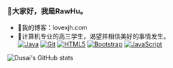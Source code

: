 ### 👋大家好，我是RawHu。
- 👾我的博客：lovexjh.com
- 🌱计算机专业的高三学生，渴望并相信美好的事情发生。<br />
<a href="https://github.com/rawchen"><img src="https://camo.githubusercontent.com/fb02c59254ea1b90a7728fce985a77a022574830e3f9de3ae27c1bb1029acea0/68747470733a2f2f696d672e736869656c64732e696f2f62616467652f4a6176612d6f72616e67653f7374796c653d666c6174266c6f676f3d6a617661" alt="Java" data-canonical-src="https://img.shields.io/badge/Java-orange?style=flat&amp;logo=java" style="max-width: 100%;"></a>
<a href="https://github.com/rawchen"><img src="https://camo.githubusercontent.com/6f55ed18608ce2b3322587f2de18b4f66069781b603aa28b2f351f21ad19cbd3/68747470733a2f2f696d672e736869656c64732e696f2f62616467652f2d4769742d626c61636b3f7374796c653d666c6174266c6f676f3d676974266c696e6b3d68747470733a2f2f6769746875622e636f6d2f7261776368656e" alt="Git" data-canonical-src="https://img.shields.io/badge/-Git-black?style=flat&amp;logo=git&amp;link=https://github.com/rawchen" style="max-width: 100%;"></a>
<a href="https://github.com/rawchen"><img src="https://camo.githubusercontent.com/11ef1841c5e4b33ad2fbb278f29bfd171b5eff7f61f600ec05e5cb821b418277/68747470733a2f2f696d672e736869656c64732e696f2f62616467652f2d48544d4c352d4533344632363f7374796c653d666c6174266c6f676f3d68746d6c35266c6f676f436f6c6f723d7768697465266c696e6b3d68747470733a2f2f6769746875622e636f6d2f7261776368656e" alt="HTML5" data-canonical-src="https://img.shields.io/badge/-HTML5-E34F26?style=flat&amp;logo=html5&amp;logoColor=white&amp;link=https://github.com/rawchen" style="max-width: 100%;"></a>
<a href="https://github.com/rawchen"><img src="https://camo.githubusercontent.com/76d3c5a1cef23d414497fd062d132a391777da4916d51abf5455577edd61614c/68747470733a2f2f696d672e736869656c64732e696f2f62616467652f2d426f6f7473747261702d3536334437433f7374796c653d666c6174266c6f676f3d626f6f747374726170266c696e6b3d68747470733a2f2f6769746875622e636f6d2f7261776368656e" alt="Bootstrap" data-canonical-src="https://img.shields.io/badge/-Bootstrap-563D7C?style=flat&amp;logo=bootstrap&amp;link=https://github.com/rawchen" style="max-width: 100%;"></a>
<a href="https://github.com/rawchen"><img src="https://camo.githubusercontent.com/c01434606be1f2db056c85cef5effb08eb6a7b2c8029a590196338b8f82cec16/68747470733a2f2f696d672e736869656c64732e696f2f62616467652f2d4a6176615363726970742d626c61636b3f7374796c653d666c6174266c6f676f3d6a617661736372697074266c696e6b3d68747470733a2f2f6769746875622e636f6d2f7261776368656e" alt="JavaScript" data-canonical-src="https://img.shields.io/badge/-JavaScript-black?style=flat&amp;logo=javascript&amp;link=https://github.com/rawchen" style="max-width: 100%;"></a>
<!--
**RawSong/RawSong** is a ✨ _special_ ✨ repository because its `README.md` (this file) appears on your GitHub profile.

Here are some ideas to get you started:

- 🔭 I’m currently working on ...
- 🌱 I’m currently learning ...
- 👯 I’m looking to collaborate on ...
- 🤔 I’m looking for help with ...
- 💬 Ask me about ...
- 📫 How to reach me: ...
- 😄 Pronouns: ...
- ⚡ Fun fact: ...


-->

![Dusai's GitHub stats](https://github-readme-stats.vercel.app/api?username=RawSong)
<!--START_SECTION:waka-->
<!--END_SECTION:waka-->
